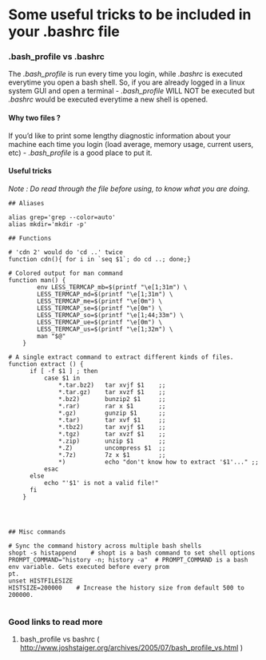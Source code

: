 # Some useful tricks to be included in your .bashrc file

### .bash_profile vs .bashrc

The _.bash_profile_ is run every time you login, while _.bashrc_ is executed everytime you open a bash shell. So, if you are already logged in a linux system GUI and open a terminal - _.bash_profile_ WILL NOT be executed but _.bashrc_ would be executed everytime a new shell is opened.

#### Why two files ?
If you’d like to print some lengthy diagnostic information about your machine each time you login (load average, memory usage, current users, etc) - _.bash_profile_ is a good place to put it.


#### Useful tricks

*Note : Do read through the file before using, to know what you are doing.*

```
## Aliases

alias grep='grep --color=auto'
alias mkdir='mkdir -p'

## Functions

# 'cdn 2' would do 'cd ..' twice
function cdn(){ for i in `seq $1`; do cd ..; done;}

# Colored output for man command
function man() {
        env LESS_TERMCAP_mb=$(printf "\e[1;31m") \
        LESS_TERMCAP_md=$(printf "\e[1;31m") \
        LESS_TERMCAP_me=$(printf "\e[0m") \
        LESS_TERMCAP_se=$(printf "\e[0m") \
        LESS_TERMCAP_so=$(printf "\e[1;44;33m") \
        LESS_TERMCAP_ue=$(printf "\e[0m") \
        LESS_TERMCAP_us=$(printf "\e[1;32m") \
        man "$@"
    }

# A single extract command to extract different kinds of files.
function extract () {
      if [ -f $1 ] ; then
          case $1 in
              *.tar.bz2)   tar xvjf $1    ;;
              *.tar.gz)    tar xvzf $1    ;;
              *.bz2)       bunzip2 $1     ;;
              *.rar)       rar x $1       ;;
              *.gz)        gunzip $1      ;;
              *.tar)       tar xvf $1     ;;
              *.tbz2)      tar xvjf $1    ;;
              *.tgz)       tar xvzf $1    ;;
              *.zip)       unzip $1       ;;
              *.Z)         uncompress $1  ;;
              *.7z)        7z x $1        ;;
              *)           echo "don't know how to extract '$1'..." ;;
          esac
      else
          echo "'$1' is not a valid file!"
      fi
    }




## Misc commands

# Sync the command history across multiple bash shells
shopt -s histappend    # shopt is a bash command to set shell options
PROMPT_COMMAND="history -n; history -a"  # PROMPT_COMMAND is a bash env variable. Gets executed before every prom
pt.
unset HISTFILESIZE
HISTSIZE=200000    # Increase the history size from default 500 to 200000.


```




### Good links to read more 

1. bash_profile vs bashrc ( http://www.joshstaiger.org/archives/2005/07/bash_profile_vs.html )


